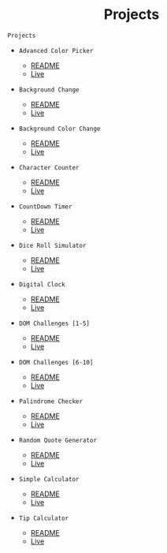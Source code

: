 <h1 align="center">Projects</h1>

`Projects`

- `Advanced Color Picker`

  - [README](./Advanced%20Color%20Picker/README.md)
  - [Live](https://jay-govind-kumar.github.io/chai-cohort/projects/Advanced%20Color%20Picker/)

- `Background Change`

  - [README](./Background%20Change/README.md)
  - [Live](https://jay-govind-kumar.github.io/chai-cohort/projects/Background%20Change/)

- `Background Color Change`

  - [README](./Background%20Color%20Change/README.md)
  - [Live](https://jay-govind-kumar.github.io/chai-cohort/projects/Background%20Color%20Change/)

- `Character Counter`

  - [README](./Character%20Counter/README.md)
  - [Live](https://jay-govind-kumar.github.io/chai-cohort/projects/Character%20Counter/)

- `CountDown Timer`

  - [README](./CountDown%20Timer/README.md)
  - [Live](https://jay-govind-kumar.github.io/chai-cohort/projects/CountDown%20Timer/)

- `Dice Roll Simulator`

  - [README](./Dice%20Roll%20Simulator/README.md)
  - [Live](https://jay-govind-kumar.github.io/chai-cohort/projects/Dice%20Roll%20Simulator/)

- `Digital Clock`

  - [README](./Digital%20Clock/README.md)
  - [Live](https://jay-govind-kumar.github.io/chai-cohort/projects/Digital%20Clock/)

- `DOM Challenges [1-5]`

  - [README](./DOM%20Challenges%20[1-5]/README.md)
  - [Live](http://127.0.0.1:3000/projects/DOM%20Challenges%20[1-5]/index.html)

- `DOM Challenges [6-10]`

  - [README](./DOM%20Challenges%20[6-10]/README.md)
  - [Live](http://127.0.0.1:3000/projects/DOM%20Challenges%20[6-10]/index.html)

- `Palindrome Checker`

  - [README](./Palindrome%20Checker/README.md)
  - [Live](https://jay-govind-kumar.github.io/chai-cohort/projects/Palindrome%20Checker/)

- `Random Quote Generator`

  - [README](./RandoM%20Quote%20Generator/README.md)
  - [Live](https://jay-govind-kumar.github.io/chai-cohort/projects/Random%20Quote%20Generator/)

- `Simple Calculator`

  - [README](./Simple%20Calculator/README.md)
  - [Live](https://jay-govind-kumar.github.io/chai-cohort/projects/Simple%20Calculator/)

- `Tip Calculator`
  - [README](./Tip%20Calculator/README.md)
  - [Live](https://jay-govind-kumar.github.io/chai-cohort/projects/Tip%20Calculator/)
